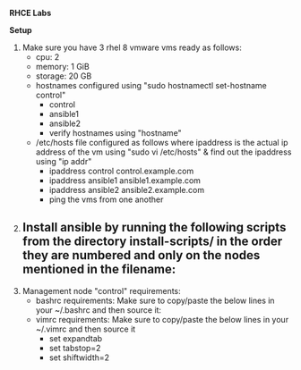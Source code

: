 **RHCE Labs**

**Setup**
1.  Make sure you have 3 rhel 8 vmware vms ready as follows:
    - cpu: 2
    - memory: 1 GiB
    - storage: 20 GB
    - hostnames configured using "sudo hostnamectl set-hostname control"
      - control
      - ansible1
      - ansible2
      - verify hostnames using "hostname"
    - /etc/hosts file configured as follows where ipaddress is the actual ip address of the vm using "sudo vi /etc/hosts" & find out the ipaddress using "ip addr"
      - ipaddress control control.example.com
      - ipaddress ansible1 ansible1.example.com
      - ipaddress ansible2 ansible2.example.com
      - ping the vms from one another
2.  Install ansible by running the following scripts from the directory install-scripts/ in the order they are numbered and only on the nodes mentioned in the filename:
    -
3.  Management node "control" requirements:
    - bashrc requirements: Make sure to copy/paste the below lines in your ~/.bashrc and then source it:
    - vimrc requirements: Make sure to copy/paste the below lines in your ~/.vimrc and then source it
      - set expandtab
      - set tabstop=2
      - set shiftwidth=2


